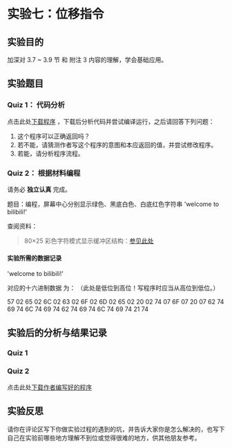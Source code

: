 # 实验七：位移指令

## 实验目的

加深对 3.7 ~ 3.9 节 和 附注 3 内容的理解，学会基础应用。

## 实验题目

### Quiz 1： 代码分析

点击此处[下载程序](../assets/code/exp7-01.asm) ，下载后分析代码并尝试编译运行，之后请回答下列问题：

1. 这个程序可以正确返回吗？
2. 若不能，请猜测作者写这个程序的意图和本应返回的值，并尝试修改程序。
3. 若能，请分析程序流程。

### Quiz 2： 根据材料编程

请务必 **独立认真** 完成。

题目：编程，屏幕中心分别显示绿色、黑底白色、白底红色字符串 'welcome to bilibili!'

查阅资料：

> 80×25 彩色字符模式显示缓冲区结构：[参见此处](./exp7-02ref.html)

#### 实验所需的数据记录

'welcome to bilibili!'

对应的十六进制数据 为： （此处是低位到高位！写程序时应当从高位到低位。）

57 02 65 02 6C 02 63 02 6F 02 6D 02 65 02 20 02
74 07 6F 07 20 07
62 74 69 74 6C 74 69 74 62 74 69 74 6C 74 69 74 21 74

## 实验后的分析与结果记录

### Quiz 1



### Quiz 2

点击此处[下载作者编写好的程序](../assets/code/exp7-02f.asm) 

## 实验反思

请你在评论区写下你做实验过程的遇到的坑，并告诉大家你是怎么解决的，也写下自己在实验前哪些地方理解不到位或觉得很难的地方，供其他朋友参考。

